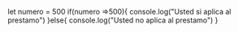 let numero = 500
if(numero =>500){
    console.log("Usted si aplica al prestamo")
}else{
    console.log("Usted no aplica al prestamo")
}
